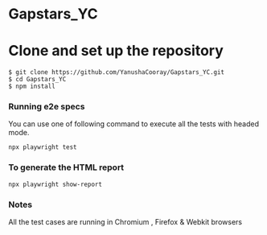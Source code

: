 # Gapstars_YC

# Clone and set up the repository
```
$ git clone https://github.com/YanushaCooray/Gapstars_YC.git
$ cd Gapstars_YC
$ npm install
```

### Running e2e specs
You can use one of following command to execute all the tests with headed mode.
```
npx playwright test
```
### To generate the HTML report

```
npx playwright show-report
```

### Notes

All the test cases are running in Chromium , Firefox & Webkit browsers

